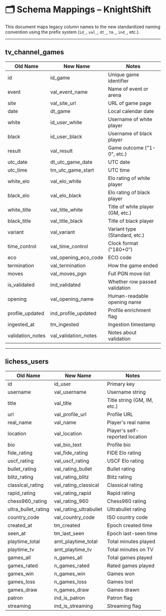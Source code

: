 # 🗂️ Schema Mappings – KnightShift

This document maps legacy column names to the new standardized naming convention using the prefix system (`id_`, `val_`, `dt_`, `tm_`, `ind_`, etc.).

---

## tv_channel_games

| Old Name         | New Name              | Notes                              |
|------------------|-----------------------|------------------------------------|
| id               | id_game               | Unique game identifier             |
| event            | val_event_name        | Name of event or arena             |
| site             | val_site_url          | URL of game page                   |
| date             | dt_game               | Local calendar date                |
| white            | id_user_white         | Username of white player           |
| black            | id_user_black         | Username of black player           |
| result           | val_result            | Game outcome ("1-0", etc.)         |
| utc_date         | dt_utc_game_date      | UTC date                           |
| utc_time         | tm_utc_game_start     | UTC time                           |
| white_elo        | val_elo_white         | Elo rating of white player         |
| black_elo        | val_elo_black         | Elo rating of black player         |
| white_title      | val_title_white       | Title of white player (GM, etc.)   |
| black_title      | val_title_black       | Title of black player              |
| variant          | val_variant           | Variant type (Standard, etc.)      |
| time_control     | val_time_control      | Clock format ("180+0")             |
| eco              | val_opening_eco_code  | ECO code                           |
| termination      | val_termination       | How the game ended                 |
| moves            | val_moves_pgn         | Full PGN move list                 |
| is_validated     | ind_validated         | Whether row passed validation      |
| opening          | val_opening_name      | Human-readable opening name        |
| profile_updated  | ind_profile_updated   | Profile enrichment flag            |
| ingested_at      | tm_ingested           | Ingestion timestamp                |
| validation_notes | val_validation_notes  | Notes about validation             |

---

## lichess_users

| Old Name             | New Name               | Notes                           |
|----------------------|------------------------|---------------------------------|
| id                   | id_user                | Primary key                     |
| username             | val_username           | Username string                 |
| title                | val_title              | Title string (GM, IM, etc.)     |
| url                  | val_profile_url        | Profile URL                     |
| real_name            | val_name               | Player's real name              |
| location             | val_location           | Player's self-reported location |
| bio                  | val_bio_text           | Profile bio                     |
| fide_rating          | val_fide_rating        | FIDE Elo rating                 |
| uscf_rating          | val_uscf_rating        | USCF Elo rating                 |
| bullet_rating        | val_rating_bullet      | Bullet rating                   |
| blitz_rating         | val_rating_blitz       | Blitz rating                    |
| classical_rating     | val_rating_classical   | Classical rating                |
| rapid_rating         | val_rating_rapid       | Rapid rating                    |
| chess960_rating      | val_rating_960         | Chess960 rating                 |
| ultra_bullet_rating  | val_rating_ultrabullet | Ultrabullet rating              |
| country_code         | val_country_code       | ISO country code                |
| created_at           | tm_created             | Epoch created time              |
| seen_at              | tm_last_seen           | Epoch last-seen time            |
| playtime_total       | amt_playtime_total     | Total minutes played            |
| playtime_tv          | amt_playtime_tv        | Total minutes on TV             |
| games_all            | n_games_all            | Total games played              |
| games_rated          | n_games_rated          | Rated games played              |
| games_win            | n_games_win            | Games won                       |
| games_loss           | n_games_loss           | Games lost                      |
| games_draw           | n_games_draw           | Games drawn                     |
| patron               | ind_is_patron          | Patron flag                     |
| streaming            | ind_is_streaming       | Streaming flag                  |
